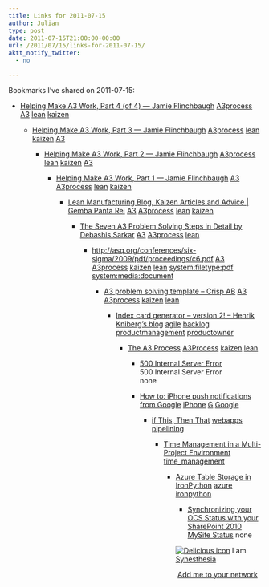 ```yaml
---
title: Links for 2011-07-15
author: Julian
type: post
date: 2011-07-15T21:00:00+00:00
url: /2011/07/15/links-for-2011-07-15/
aktt_notify_twitter:
  - no

---
```

Bookmarks I&#8217;ve shared on 2011-07-15:

  * [Helping Make A3 Work, Part 4 (of 4) &mdash; Jamie Flinchbaugh][1] 
    [A3process][2] [A3][3] [lean][4] [kaizen][5] </li> 
    
      * [Helping Make A3 Work, Part 3 &mdash; Jamie Flinchbaugh][6] 
        [A3process][2] [lean][4] [kaizen][5] [A3][3] </li> 
        
          * [Helping Make A3 Work, Part 2 &mdash; Jamie Flinchbaugh][7] 
            [A3process][2] [lean][4] [kaizen][5] [A3][3] </li> 
            
              * [Helping Make A3 Work, Part 1 &mdash; Jamie Flinchbaugh][8] 
                [A3][3] [A3process][2] [lean][4] [kaizen][5] </li> 
                
                  * [Lean Manufacturing Blog, Kaizen Articles and Advice | Gemba Panta Rei][9] 
                    [A3][3] [A3process][2] [lean][4] [kaizen][5] </li> 
                    
                      * [The Seven A3 Problem Solving Steps in Detail by Debashis Sarkar][10] 
                        [A3][3] [A3process][2] [lean][4] </li> 
                        
                          * <http://asq.org/conferences/six-sigma/2009/pdf/proceedings/c6.pdf> 
                            [A3][3] [A3process][2] [kaizen][5] [lean][4] [system:filetype:pdf][11] [system:media:document][12] </li> 
                            
                              * [A3 problem solving template &#8211; Crisp AB][13] 
                                [A3][3] [A3process][2] [kaizen][5] [lean][4] </li> 
                                
                                  * [Index card generator &#8211; version 2! &#8211; Henrik Kniberg&#8217;s blog][14] 
                                    [agile][15] [backlog][16] [productmanagement][17] [productowner][18] </li> 
                                    
                                      * [The A3 Process][19] 
                                        [A3Process][20] [kaizen][5] [lean][4] </li> 
                                        
                                          * [500 Internal Server Error][21]  
                                            500 Internal Server Error  
                                            none
                                          * [How to: iPhone push notifications from Google][22] 
                                            [iPhone][23] [G][24] [Google][25] </li> 
                                            
                                              * [if This, Then That][26] 
                                                [webapps][27] [pipelining][28] </li> 
                                                
                                                  * [Time Management in a Multi-Project Environment][29] 
                                                    [time_management][30] </li> 
                                                    
                                                      * [Azure Table Storage in IronPython][31] 
                                                        [azure][32] [ironpython][33] </li> 
                                                        
                                                          * [Synchronizing your OCS Status with your SharePoint 2010 MySite Status][34] 
                                                            none</li> </ul> 
                                                            
                                                            <p class="deliciouslink">
                                                              <a href="http://del.icio.us/synesthesia" title="See all my bookmarks on del.icio.us"><img src="https://www.synesthesia.co.uk/images/deliciousicon.jpg" alt="Delicious icon" /></a>&nbsp;I am <a href="http://del.icio.us/synesthesia" title="See all my bookmarks on del.icio.us">Synesthesia</a>
                                                            </p>
                                                            
                                                            <p class="deliciouslink">
                                                              <a href="http://del.icio.us/network?add=synesthesia" title="Add me to your del.icio.us network"><img src="https://www.synesthesia.co.uk/images/add.gif" alt="" /></a>&nbsp;<a href="http://del.icio.us/network?add=synesthesia" title="Add me to your del.icio.us network">Add me to your network</a>
                                                            </p>

 [1]: http://jamieflinchbaugh.com/2009/11/helping-make-a3-work-part-4-of-4
 [2]: http://www.delicious.com/synesthesia/A3process
 [3]: http://www.delicious.com/synesthesia/A3
 [4]: http://www.delicious.com/synesthesia/lean
 [5]: http://www.delicious.com/synesthesia/kaizen
 [6]: http://jamieflinchbaugh.com/2009/11/helping-make-a3-work-part-3
 [7]: http://jamieflinchbaugh.com/2009/11/helping-make-a3-work-part-2
 [8]: http://jamieflinchbaugh.com/2009/11/helping-make-a3-work-part-1
 [9]: http://www.gembapantarei.com/2010/02/questions_about_applied_a3_thinking.html
 [10]: http://www.processexcellencenetwork.com/methodologies-statistical-analysis-and-tools/columns/the-seven-a3-problem-solving-steps-in-detail
 [11]: http://www.delicious.com/synesthesia/system%3Afiletype%3Apdf
 [12]: http://www.delicious.com/synesthesia/system%3Amedia%3Adocument
 [13]: http://www.crisp.se/lean/a3-template
 [14]: http://blog.crisp.se/henrikkniberg/2007/12/18/1197973740000.html
 [15]: http://www.delicious.com/synesthesia/agile
 [16]: http://www.delicious.com/synesthesia/backlog
 [17]: http://www.delicious.com/synesthesia/productmanagement
 [18]: http://www.delicious.com/synesthesia/productowner
 [19]: http://www.coe.montana.edu/ie/faculty/sobek/a3/index.htm
 [20]: http://www.delicious.com/synesthesia/A3Process
 [21]: http://feeds.delicious.com/v2/rss/synesthesia
 [22]: http://oliverquinlan.posterous.com/60853571
 [23]: http://www.delicious.com/synesthesia/iPhone
 [24]: http://www.delicious.com/synesthesia/G
 [25]: http://www.delicious.com/synesthesia/Google
 [26]: http://ifttt.com/
 [27]: http://www.delicious.com/synesthesia/webapps
 [28]: http://www.delicious.com/synesthesia/pipelining
 [29]: http://www.projectsmart.co.uk/time-management-in-a-multi-project-environment.html
 [30]: http://www.delicious.com/synesthesia/time_management
 [31]: http://sharpthinking.com.au/post/2009/02/20/Azure-Table-Storage-in-IronPython.aspx
 [32]: http://www.delicious.com/synesthesia/azure
 [33]: http://www.delicious.com/synesthesia/ironpython
 [34]: http://www.avanadeblog.com/sharepointasg/2010/06/synchronizing-your-ocs-status-with-your-sharepoint-2010-mysite-status.html